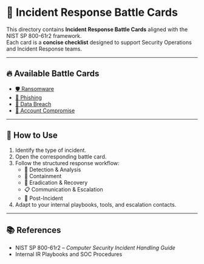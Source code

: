 # 📑 Incident Response Battle Cards

This directory contains **Incident Response Battle Cards** aligned with the NIST SP 800-61r2 framework.  
Each card is a **concise checklist** designed to support Security Operations and Incident Response teams.

---

## 🔥 Available Battle Cards

- [🛡️ Ransomware](./ransomware.md)  
- [🎣 Phishing](./phishing.md)  
- [📂 Data Breach](./data-breach.md)  
- [🔑 Account Compromise](./account-compromise.md)  

---

## 🧩 How to Use
1. Identify the type of incident.  
2. Open the corresponding battle card.  
3. Follow the structured response workflow:  
   - 🚨 Detection & Analysis  
   - 🛑 Containment  
   - 🧹 Eradication & Recovery  
   - 📋 Communication & Escalation  
   - 🔄 Post-Incident  
4. Adapt to your internal playbooks, tools, and escalation contacts.  

---

## 📚 References
- NIST SP 800-61r2 – *Computer Security Incident Handling Guide*  
- Internal IR Playbooks and SOC Procedures  
